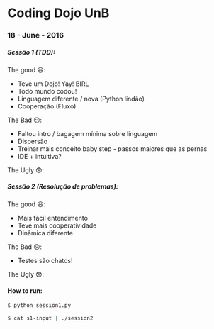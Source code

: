Coding Dojo UnB
================

### 18 - June - 2016

##### Sessão 1 (TDD):

The good :smiley::
- Teve um Dojo! Yay! BIRL 
- Todo mundo codou!
- Linguagem diferente / nova (Python lindão)
- Cooperação (Fluxo)

The Bad :confused::
- Faltou intro / bagagem mínima sobre linguagem
- Dispersão
- Treinar mais conceito baby step - passos maiores que as pernas
- IDE + intuitiva?

The Ugly :fearful::

##### Sessão 2 (Resolução de problemas):
The good :smiley::
- Mais fácil entendimento
- Teve mais cooperatividade
- Dinâmica diferente

The Bad :confused::
- Testes são chatos!

The Ugly :fearful::

#### How to run:
```bash
$ python session1.py
```

```bash
$ cat s1-input | ./session2
```
